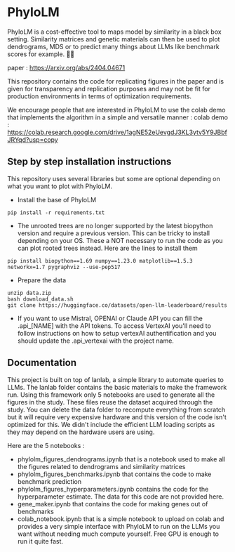 # PhyloLM

PhyloLM is a cost-effective tool to maps model by similarity in a black box setting. Similarity matrices and genetic materials can then be used to plot dendrograms, MDS or to predict many things about LLMs like benchmark scores for example. 🧬🤖

paper : https://arxiv.org/abs/2404.04671

This repository contains the code for replicating figures in the paper and is given for transparency and replication purposes and may not be fit for production environments in terms of optimization requirements.

We encourage people that are interested in PhyloLM to use the colab demo that implements the algorithm in a simple and versatile manner :
colab demo : https://colab.research.google.com/drive/1agNE52eUevgdJ3KL3ytv5Y9JBbfJRYqd?usp=copy


## Step by step installation instructions
This repository uses several libraries but some are optional depending on what you want to plot with PhyloLM.

- Install the base of PhyloLM
```
pip install -r requirements.txt
```
- The unrooted trees are no longer supported by the latest biopython version and require a previous version. This can be tricky to install depending on your OS. These a NOT necessary to run the code as you can plot rooted trees instead. Here are the lines to install them

```
pip install biopython==1.69 numpy==1.23.0 matplotlib==1.5.3 networkx=1.7 pygraphviz --use-pep517
```

- Prepare the data
```
unzip data.zip
bash download_data.sh
git clone https://huggingface.co/datasets/open-llm-leaderboard/results
```

- If you want to use Mistral, OPENAI or Claude API you can fill the .api_[NAME] with the API tokens. To access VertexAI you'll need to follow instructions on how to setup vertexAI authentification and you should update the .api_vertexai with the project name.

## Documentation
This project is built on top of lanlab, a simple library to automate queries to LLMs. The lanlab folder contains the basic materials to make the framework run. Using this framework only 5 notebooks are used to generate all the figures in the study. These files reuse the dataset acquired through the study. You can delete the data folder to recompute everything from scratch but it will require very expensive hardware and this version of the code isn't optimized for this. We didn't include the efficient LLM loading scripts as they may depend on the hardware users are using.

Here are the 5 notebooks :
- phylolm\_figures\_dendrograms.ipynb that is a notebook used to make all the figures related to dendrograms and similarity matrices
- phylolm\_figures\_benchmarks.ipynb that contains the code to make benchmark prediction
- phylolm\_figures\_hyperparameters.ipynb contains the code for the hyperparameter estimate. The data for this code are not provided here.
- gene_maker.ipynb that contains the code for making genes out of benchmarks
- colab_notebook.ipynb that is a simple notebook to upload on colab and provides a very simple interface with PhyloLM to run on the LLMs you want without needing much compute yourself. Free GPU is enough to run it quite fast.

